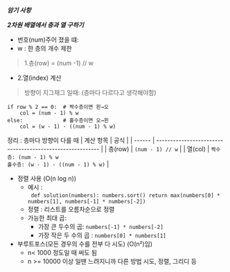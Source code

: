 ***암기 사항***

***2차원 배열에서 층과 열 구하기***
- 번호(num)주어 졌을 떄:</br>
- w : 한 층의 개수 제한</br>
> 1.층(row) = (num -1) // w </br>

- 2.열(index) 계산</br>
>방향이 지그재그 일때: (층마다 다르다고 생각해야함)
>
```
if row % 2 == 0:  # 짝수층이면 왼→오
    col = (num - 1) % w
else:             # 홀수층이면 오→왼
    col = (w - 1) - ((num - 1) % w)
```
정리 : 층마다 방향이 다를 때
| 계산 항목  | 공식                                                        |
| ------ | --------------------------------------------------------- |
| 층(row) | `(num - 1) // w`                                          |
| 열(col) | `짝수층: (num - 1) % w`<br> `홀수층: (w - 1) - ((num - 1) % w)` |


- 정렬 사용 (O(n log n))
    - 예시 : </br>
  ` def solution(numbers):
    numbers.sort()
    return max(numbers[0] * numbers[1], numbers[-1] * numbers[-2])`
    - 정렬 : 리스트를 오름차순으로 정렬
    - 가능한 최대 곱:
        - 가장 큰 두수의 곱: `numbers[-1] * numbers[-2]`
        - 가장 작은 두 수의 곱 : `numbers[0] * numbers[1]`
- 부루트포스(모든 경우의 수를 전부 다 시도) (O(n²)임)
    - n< 1000 정도일 때 써도 됨
    - n >= 10000 이상 일땐 느려지니까 다른 방법 시도, 정렬, 그리디 등
